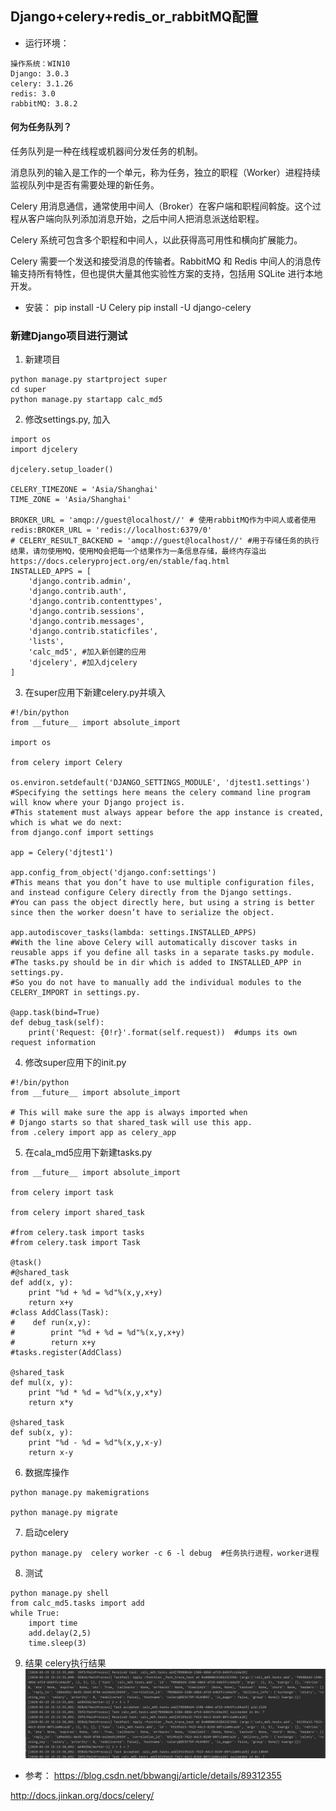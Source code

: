 ## Django+celery+redis_or_rabbitMQ配置
- 运行环境：
```
操作系统：WIN10
Django: 3.0.3
celery: 3.1.26
redis: 3.0
rabbitMQ: 3.8.2
```

#### 何为任务队列？
任务队列是一种在线程或机器间分发任务的机制。 

消息队列的输入是工作的一个单元，称为任务，独立的职程（Worker）进程持续监视队列中是否有需要处理的新任务。 

Celery 用消息通信，通常使用中间人（Broker）在客户端和职程间斡旋。这个过程从客户端向队列添加消息开始，之后中间人把消息派送给职程。 

Celery 系统可包含多个职程和中间人，以此获得高可用性和横向扩展能力。 

Celery 需要一个发送和接受消息的传输者。RabbitMQ 和 Redis 中间人的消息传输支持所有特性，但也提供大量其他实验性方案的支持，包括用 SQLite 进行本地开发。 
- 安装：
pip install -U Celery
pip install -U django-celery

### 新建Django项目进行测试
1. 新建项目
```
python manage.py startproject super
cd super
python manage.py startapp calc_md5
```
2. 修改settings.py, 加入
```
import os
import djcelery

djcelery.setup_loader()

CELERY_TIMEZONE = 'Asia/Shanghai'
TIME_ZONE = 'Asia/Shanghai'

BROKER_URL = 'amqp://guest@localhost//' # 使用rabbitMQ作为中间人或者使用redis:BROKER_URL = 'redis://localhost:6379/0'
# CELERY_RESULT_BACKEND = 'amqp://guest@localhost//' #用于存储任务的执行结果，请勿使用MQ，使用MQ会把每一个结果作为一条信息存储，最终内存溢出https://docs.celeryproject.org/en/stable/faq.html
INSTALLED_APPS = [
    'django.contrib.admin',
    'django.contrib.auth',
    'django.contrib.contenttypes',
    'django.contrib.sessions',
    'django.contrib.messages',
    'django.contrib.staticfiles',
    'lists',
    'calc_md5', #加入新创建的应用
    'djcelery', #加入djcelery
]
```
3. 在super应用下新建celery.py并填入
```
#!/bin/python
from __future__ import absolute_import
 
import os
 
from celery import Celery
 
os.environ.setdefault('DJANGO_SETTINGS_MODULE', 'djtest1.settings')
#Specifying the settings here means the celery command line program will know where your Django project is. 
#This statement must always appear before the app instance is created, which is what we do next: 
from django.conf import settings
 
app = Celery('djtest1')
 
app.config_from_object('django.conf:settings')
#This means that you don’t have to use multiple configuration files, and instead configure Celery directly from the Django settings.
#You can pass the object directly here, but using a string is better since then the worker doesn’t have to serialize the object.
 
app.autodiscover_tasks(lambda: settings.INSTALLED_APPS)
#With the line above Celery will automatically discover tasks in reusable apps if you define all tasks in a separate tasks.py module.
#The tasks.py should be in dir which is added to INSTALLED_APP in settings.py. 
#So you do not have to manually add the individual modules to the CELERY_IMPORT in settings.py.
 
@app.task(bind=True)
def debug_task(self):
    print('Request: {0!r}'.format(self.request))  #dumps its own request information
```
4. 修改super应用下的init.py
```
#!/bin/python
from __future__ import absolute_import
 
# This will make sure the app is always imported when
# Django starts so that shared_task will use this app.
from .celery import app as celery_app
```
5. 在cala_md5应用下新建tasks.py
```
from __future__ import absolute_import
 
from celery import task
 
from celery import shared_task
 
#from celery.task import tasks 
#from celery.task import Task 
 
@task()
#@shared_task
def add(x, y):
    print "%d + %d = %d"%(x,y,x+y)
    return x+y
#class AddClass(Task):
#    def run(x,y):
#        print "%d + %d = %d"%(x,y,x+y)
#        return x+y
#tasks.register(AddClass)
 
@shared_task
def mul(x, y):
    print "%d * %d = %d"%(x,y,x*y)
    return x*y
 
@shared_task
def sub(x, y):
    print "%d - %d = %d"%(x,y,x-y)
    return x-y
```
6. 数据库操作
```
python manage.py makemigrations
 
python manage.py migrate
```
7. 启动celery
```
python manage.py  celery worker -c 6 -l debug  #任务执行进程，worker进程
```
8. 测试
```
python manage.py shell
from calc_md5.tasks import add
while True:
    import time
    add.delay(2,5)
    time.sleep(3)
```
9. 结果
celery执行结果
![avatar](https://github.com/YoungMagic/Study/blob/master/media/celery.png)
- 参考：
https://blog.csdn.net/bbwangj/article/details/89312355 

http://docs.jinkan.org/docs/celery/
